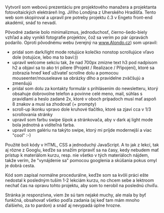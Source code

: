 Vytvoril som webovú prezentáciu pre projektového manažera a projektanta fotovoltaických elektráreň Ing. Jiřího Londýna z Uherského Hradišťa. Tento web som skopíroval a upravil pre potreby projektu č.3 v Engeto front-end akadémií, snáď to nevadí.

Pôvodné zadanie bolo minimalizmus, jednoduchosť, čierno-šedo-biely vzhľad a aby vynikli fotografie projektov, čož sa verím po pár úpravách podarilo. Oproti pôvodnému webu (verejný na www.Alondo.cz) som upravil:
- pridal som dark/light mode rotujúce kolečko nonstop scrollujúce vľavo dole (rotujúce, lebo ma to baví:))
- upravil welcome sekciu tak, že nad 700px zmizne text h3 pod nadpisom h2 a objaví sa to ako tri piliere (Projekt / Realizace / Připojení), ktoré sa zobrazia hneď keď užívateľ scrollne dolu a pomocou mouseenter/mouseleave sa obrázky dlho a pravidelne zväčšujú a zmenšujú
- pridal som dolu za kontakty formulár s prihlásením do newsletteru, ktorý obsahuje dobrovolne telefon a povinne celé meno, mail, súhlas s pravidlami a heslo zadané 2x, ktoré v oboch prípadoch musí mať aspoň 8 znakov a musí sa zhodovať (+ prompty)
- scroll-up ikonku vpravo dole kruhové tlačítko, ktoré sa zjaví cca v 1/3 scrollovania stránky
- upravil som farbu swipe šípok a stránkovača, aby v dark aj light mode bola jednotná a viditeľná farba.
- upravil som galériu na takýto swipe, ktorý mi príjde modernejší a viac "cool" :-)

Použité boli kódy v HTML, CSS a jednoduchý JavaScript. A to jak z lekcí, tak aj rôzne z Googlu, keďže sa snažím pripraviť sa na časy, kedy nebudem mať prístup k materiálom kurzu, resp. nie všetko v tých materiáloch nájdem, takže verím, že "vynájdenie sa" pomocou googlenia a skúšania pokus omyl je dobrá cesta.

Kód som zapísal normálne procedurálne, keďže som sa kvôli práci ešte nedostal k posledným tuším 1-2 lekciám kurzu, no chcem sebe a lektroom nechať čas na opravu tohto projektu, aby som to nerobil na poslednú chvíľu.

Stránka je responzívna, viem že sú tam nejaké muchy, ale mala by byť funkčná, obsahovať všetko podľa zadania (aj keď tam mám mnoho ďalšieho, za to pardon) a snáď aj nevypadá úplne hrozne.